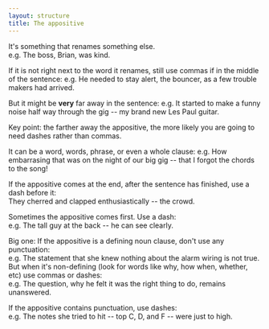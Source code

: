 ```yaml
---
layout: structure
title: The appositive
---
```




It's something that renames something else.  
e.g. The boss, Brian, was kind.  

If it is not right next to the word it renames, still use commas if in the middle of the sentence:
e.g. He needed to stay alert, the bouncer, as a few trouble makers had arrived. 

But it might be **very** far away in the sentence:
e.g. It started to make a funny noise half way through the gig -- my brand new Les Paul guitar.

Key point: the farther away the appositive, the more likely you are going to need dashes rather than commas.


It can be a word, words, phrase, or even a whole clause:
e.g. How embarrasing that was on the night of our big gig -- that I forgot the chords to the song!  

If the appositive comes at the end, after the sentence has finished, use a dash before it:  
They cherred and clapped enthusiastically -- the crowd.  

Sometimes the appositive comes first. Use a dash:  
e.g. The tall guy at the back -- he can see clearly.

Big one: If the appositive is a defining noun clause, don't use any punctuation:  
e.g. The statement that she knew nothing about the alarm wiring is not true.  
But when it's non-defining (look for words like why, how when, whether, etc) use commas or dashes:  
e.g. The question, why he felt it was the right thing to do, remains unanswered.  

If the appositive contains punctuation, use dashes:  
e.g. The notes she tried to hit -- top C, D, and F -- were just to high.
